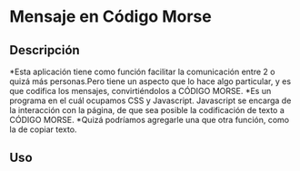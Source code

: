 # Mensaje en Código Morse
## Descripción 
*Esta aplicación tiene como función facilitar la comunicación entre 2 o quizá más personas.Pero tiene un aspecto que lo hace algo particular, y es que codifica los mensajes, convirtiéndolos a CÓDIGO MORSE.
*Es un programa en el cuál ocupamos CSS y Javascript. Javascript se encarga de la interacción con la página, de que sea posible la codificación de texto a CÓDIGO MORSE.
*Quizá podríamos agregarle una que otra función, como la de copiar texto. 
## Uso 

